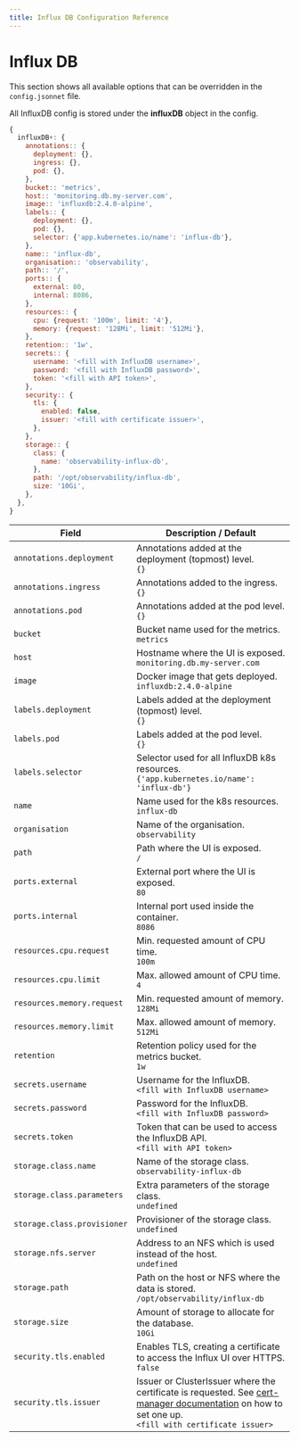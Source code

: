 ```yaml
---
title: Influx DB Configuration Reference
---
```


# Influx DB

This section shows all available options that can be overridden in the `config.jsonnet` file.

All InfluxDB config is stored under the **influxDB** object in the config.

```js
{
  influxDB+: {
    annotations:: {
      deployment: {},
      ingress: {},
      pod: {},
    },
    bucket:: 'metrics',
    host:: 'monitoring.db.my-server.com',
    image:: 'influxdb:2.4.0-alpine',
    labels:: {
      deployment: {},
      pod: {},
      selector: {'app.kubernetes.io/name': 'influx-db'},
    },
    name:: 'influx-db',
    organisation:: 'observability',
    path:: '/',
    ports:: {
      external: 80,
      internal: 8086,
    },
    resources:: {
      cpu: {request: '100m', limit: '4'},
      memory: {request: '128Mi', limit: '512Mi'},
    },
    retention:: '1w',
    secrets:: {
      username: '<fill with InfluxDB username>',
      password: '<fill with InfluxDB password>',
      token: '<fill with API token>',
    },
    security:: {
      tls: {
        enabled: false,
        issuer: '<fill with certificate issuer>',
      },
    },
    storage:: {
      class: {
        name: 'observability-influx-db',
      },
      path: '/opt/observability/influx-db',
      size: '10Gi',
    },
  },
}
```

| Field | Description / Default |
| --- | --- |
| `annotations.deployment` | Annotations added at the deployment (topmost) level. <br> `{}` |
| `annotations.ingress` | Annotations added to the ingress. <br> `{}` |
| `annotations.pod` | Annotations added at the pod level. <br> `{}` |
| `bucket` | Bucket name used for the metrics. <br> `metrics` |
| `host` | Hostname where the UI is exposed. <br> `monitoring.db.my-server.com` |
| `image` | Docker image that gets deployed. <br> `influxdb:2.4.0-alpine` |
| `labels.deployment` | Labels added at the deployment (topmost) level. <br> `{}` |
| `labels.pod` | Labels added at the pod level. <br> `{}` |
| `labels.selector` | Selector used for all InfluxDB k8s resources. <br> `{'app.kubernetes.io/name': 'influx-db'}` |
| `name` | Name used for the k8s resources. <br> `influx-db` |
| `organisation` | Name of the organisation. <br> `observability` |
| `path` | Path where the UI is exposed. <br> `/` |
| `ports.external` | External port where the UI is exposed. <br> `80` |
| `ports.internal` | Internal port used inside the container. <br> `8086` |
| `resources.cpu.request` | Min. requested amount of CPU time. <br> `100m` |
| `resources.cpu.limit` | Max. allowed amount of CPU time. <br> `4` |
| `resources.memory.request` | Min. requested amount of memory. <br> `128Mi` |
| `resources.memory.limit` | Max. allowed amount of memory. <br> `512Mi` |
| `retention` | Retention policy used for the metrics bucket. <br> `1w` |
| `secrets.username` | Username for the InfluxDB. <br> `<fill with InfluxDB username>` |
| `secrets.password` | Password for the InfluxDB. <br> `<fill with InfluxDB password>` |
| `secrets.token` | Token that can be used to access the InfluxDB API. <br> `<fill with API token>` |
| `storage.class.name` | Name of the storage class. <br> `observability-influx-db` |
| `storage.class.parameters` | Extra parameters of the storage class. <br> `undefined` |
| `storage.class.provisioner` | Provisioner of the storage class. <br> `undefined` |
| `storage.nfs.server` | Address to an NFS which is used instead of the host. <br> `undefined` |
| `storage.path` | Path on the host or NFS where the data is stored. <br> `/opt/observability/influx-db` |
| `storage.size` | Amount of storage to allocate for the database. <br> `10Gi` |
| `security.tls.enabled` | Enables TLS, creating a certificate to access the Influx UI over HTTPS. <br> `false` |
| `security.tls.issuer` | Issuer or ClusterIssuer where the certificate is requested. See [cert-manager documentation](https://cert-manager.io/docs/concepts/issuer/) on how to set one up.  <br> `<fill with certificate issuer>` |
